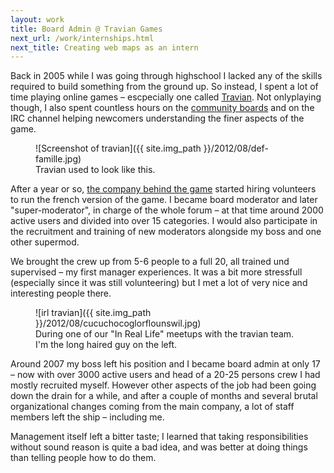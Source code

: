 ```yaml
---
layout: work
title: Board Admin @ Travian Games
next_url: /work/internships.html
next_title: Creating web maps as an intern
---
```

Back in 2005 while I was going through highschool I lacked any of the skills required to build something from the ground up. So instead, I spent a lot of time playing online games – escpecially one called [Travian](http://www.travian.fr/). Not onlyplaying though, I also spent countless hours on the [community boards](http://forum.travian.fr/) and on the IRC channel helping newcomers understanding the finer aspects of the game.

<figure>
	![Screenshot of travian]({{ site.img_path }}/2012/08/def-famille.jpg)
	<figcaption>
		Travian used to look like this.
	</figcaption>
</figure>

After a year or so, [the company behind the game](http://www.traviangames.com/en.html) started hiring volunteers to run the french version of the game. I became board moderator and later "super-moderator", in charge of the whole forum – at that time around 2000 active users and divided into over 15 categories. I would also participate in the recruitment and training of new moderators alongside my boss and one other supermod.

We brought the crew up from 5-6 people to a full 20, all trained und supervised – my first manager experiences. It was a bit more stressfull (especially since it was still volunteering) but I met a lot of very nice and interesting people there.

<figure>
	![irl travian]({{ site.img_path }}/2012/08/cucuchocoglorflounswil.jpg)
	<figcaption>
		During one of our "In Real Life" meetups with the travian team. I'm the long haired guy on the left.
	</figcaption>
</figure>

Around 2007 my boss left his position and I became board admin at only 17 – now with over 3000 active users and head of a 20-25 persons crew I had mostly recruited myself. However other aspects of the job had been going down the drain for a while, and after a couple of months and several brutal organizational changes coming from the main company, a lot of staff members left the ship – including me.

Management itself left a bitter taste; I learned that taking responsibilities without sound reason is quite a bad idea, and was better at doing things than telling people how to do them.
